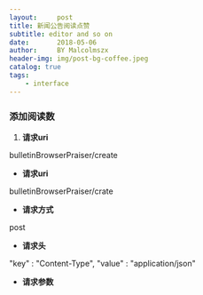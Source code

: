 ```yaml
---
layout:     post
title: 新闻公告阅读点赞
subtitle: editor and so on
date:       2018-05-06
author:     BY Malcolmszx
header-img: img/post-bg-coffee.jpeg
catalog: true
tags:
    - interface
---
```


### 添加阅读数

1. **请求uri**

bulletinBrowserPraiser/create


- **请求uri**

bulletinBrowserPraiser/crate

- **请求方式**

post

- **请求头**

"key" : "Content-Type",  "value" : "application/json"

- **请求参数**
